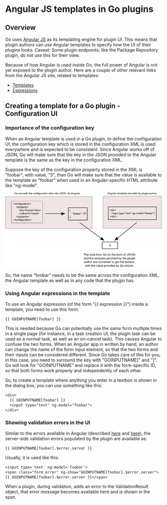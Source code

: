 # Angular JS templates in Go plugins

## Overview

Go uses [Angular JS](http://docs.angularjs.org/guide/templates) as its templating engine for plugin UI. This means that plugin authors can use Angular templates to specify how the UI of their plugins looks. Caveat: Some plugin endpoints, like the Package Repository plugin, do not use this for their view.

Because of how Angular is used inside Go, the full power of Angular is not yet exposed to the plugin author. Here are a couple of other relevant links from the Angular JS site, related to templates:

- [Templates](http://docs.angularjs.org/tutorial/step_08)
- [Expressions](http://docs.angularjs.org/guide/expression)

## Creating a template for a Go plugin - Configuration UI

### Importance of the configuration key

When an Angular template is used in a Go plugin, to define the configuration UI, the configuration key which is stored in the configuration XML is used everywhere and is expected to be consistent. Since Angular works off of JSON, Go will make sure that the key in the JSON provided to the Angular template is the same as the key in the configuration XML.

Suppose the key of the configuration property stored in the XML is "foobar", with value, "5", then Go will make sure that the value is available to the template as "foobar" when used in an Angular-specific HTML attribute like "ng-model".

![](../../images/plugin_angular.png)

So, the name "foobar" needs to be the same across the configuration XML, the Angular template as well as in any code that the plugin has.

### Using Angular expressions in the template

To use an Angular expression (of the form "{{ expression }}") inside a template, you need to use this form:

```{.code}
{{ GOINPUTNAME[foobar] }}
```

This is needed because Go can potentially use the same form multiple times in a single page (for instance, in a task creation UI, the plugin task can be used as a normal task, as well as an on-cancel task). This causes Angular to confuse the two forms. When an Angular app in written by hand, an author can change the name of the form input element, so that the two forms and their inputs can be considered different. Since Go takes care of this for you, in this case, you need to surround the key with "GOINPUTNAME[" and "]". Go will look for "GOINPUTNAME" and replace it with the form-specific ID, so that both forms work properly and independently of each other.

So, to create a template where anything you enter in a textbox is shown in the dialog box, you can use something like this:

```{.code}
<div>
  {{ GOINPUTNAME[foobar] }}
  <input type="text" ng-model="foobar">
</div>
```

### Showing validation errors in the UI

Similar to the errors available in Angular (described [here](http://docs.angularjs.org/api/ng/directive/input) and [here](http://docs.angularjs.org/guide/forms)), the server-side validation errors populated by the plugin are available as:

```{.code}
{{ GOINPUTNAME[foobar].$error.server }}
```

Usually, it is used like this:

```{.code}
<input type='text' ng-model='foobar'>
<span class="form_error" ng-show="GOINPUTNAME[foobar].$error.server">{{ GOINPUTNAME[foobar].$error.server }}</span>
```

When a plugin, during validation, adds an error to the ValidationResult object, that error message becomes available here and is shown in the span.
